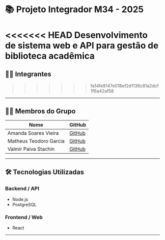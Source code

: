 # 📚 Projeto Integrador M34 - 2025

<<<<<<< HEAD
Desenvolvimento de sistema web e API para gestão de biblioteca acadêmica
=======
## 👨‍💻 Integrantes
>>>>>>> fa14fe8147e018ef2d1136c81a2dcf1f6a42af58

---

## 👨‍💻 Membros do Grupo

| Nome                   | GitHub                                           |
|------------------------|--------------------------------------------------|
| Amanda Soares Vieira   | [GitHub](https://github.com/amandasoaresv)   |
| Matheus Teodoro Garcia | [GitHub](https://github.com/matheustg)           |
| Valmir Paiva Stachin   | [GitHub](https://github.com/valmirpst)           |

---

## 🛠️ Tecnologias Utilizadas

### Backend / API

- Node.js
- PostgreSQL

### Frontend / Web

- React

---
